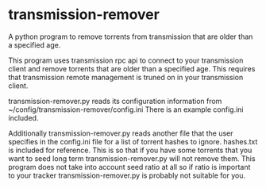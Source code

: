transmission-remover
====================

A python program to remove torrents from transmission that are older than a specified age.

This program uses transmission rpc api to connect to your transmission client and remove torrents that are older than a specified age.  This requires that transmission remote management is truned on in your transmission client.

transmission-remover.py reads its configuration information from ~/config/transmission-remover/config.ini  There is an example config.ini included.

Additionally transmission-remover.py reads another file that the user specifies in the config.ini file for a list of torrent hashes to ignore. hashes.txt is included for reference. This is so that if you have some torrents that you want to seed long term transmission-remover.py will not remove them.  This program does not take into account seed ratio at all so if ratio is important to your tracker transmission-remover.py is probably not suitable for you.
